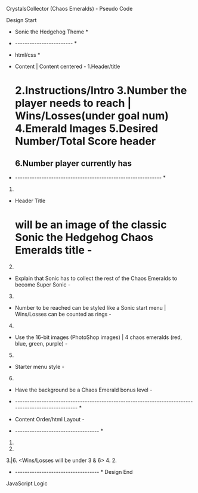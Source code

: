 CrystalsCollector (Chaos Emeralds) - Pseudo Code
<!----------------------------->

Design Start
<!---------->

* Sonic the Hedgehog Theme *
* ------------------------ *

* html/css *
- Content | Content centered -
1.Header/title <h1>
2.Instructions/Intro
3.Number the player needs to reach | Wins/Losses(under goal num)
4.Emerald Images
5.Desired Number/Total Score header <h2>
6.Number player currently has
* ------------------------------------------------------------- *
1.
- Header Title <h1> will be an image of the classic Sonic the Hedgehog Chaos Emeralds title -
2.
- Explain that Sonic has to collect the rest of the Chaos Emeralds to become Super Sonic - 
3.
- Number to be reached can be styled like a Sonic start menu | Wins/Losses can be counted as rings -
4.
- Use the 16-bit images (PhotoShop images) | 4 chaos emeralds (red, blue, green, purple) -
5.
- Starter menu style -
6.
- Have the background be a Chaos Emerald bonus level -
* ---------------------------------------------------------------------------------------------------- *

- Content Order/html Layout -
* ----------------------------------- *
1.
5.
3.|6. <Wins/Losses will be under 3 & 6> 
4.
2.
* ----------------------------------- *
Design End
<!-------->


JavaScript Logic
<!-------------->





